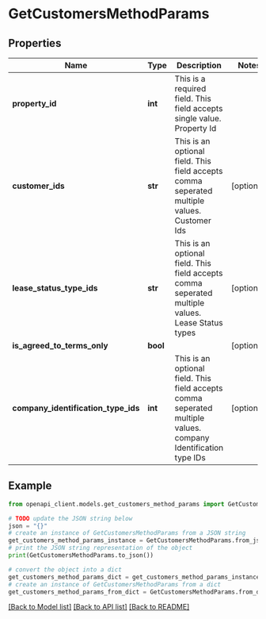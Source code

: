 # GetCustomersMethodParams


## Properties

Name | Type | Description | Notes
------------ | ------------- | ------------- | -------------
**property_id** | **int** | This is a required field. This field accepts single value. Property Id | 
**customer_ids** | **str** | This is an optional field. This field accepts comma seperated multiple values. Customer Ids | [optional] 
**lease_status_type_ids** | **str** | This is an optional field. This field accepts comma seperated multiple values. Lease Status types | [optional] 
**is_agreed_to_terms_only** | **bool** |  | [optional] 
**company_identification_type_ids** | **int** | This is an optional field. This field accepts comma seperated multiple values. company Identification type IDs | [optional] 

## Example

```python
from openapi_client.models.get_customers_method_params import GetCustomersMethodParams

# TODO update the JSON string below
json = "{}"
# create an instance of GetCustomersMethodParams from a JSON string
get_customers_method_params_instance = GetCustomersMethodParams.from_json(json)
# print the JSON string representation of the object
print(GetCustomersMethodParams.to_json())

# convert the object into a dict
get_customers_method_params_dict = get_customers_method_params_instance.to_dict()
# create an instance of GetCustomersMethodParams from a dict
get_customers_method_params_from_dict = GetCustomersMethodParams.from_dict(get_customers_method_params_dict)
```
[[Back to Model list]](../README.md#documentation-for-models) [[Back to API list]](../README.md#documentation-for-api-endpoints) [[Back to README]](../README.md)


